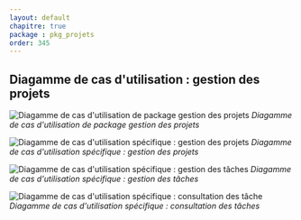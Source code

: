```yaml
---
layout: default
chapitre: true
package : pkg_projets
order: 345
---
```


## Diagamme de cas d'utilisation : gestion des projets

![Diagamme de cas d'utilisation de package gestion des projets](/prototype/diagrammes/pkg_projets/uses_cases_pkg_projets.svg)
*Diagamme de cas d'utilisation de package gestion des projets*

![Diagamme de cas d'utilisation spécifique : gestion des projets](/prototype/diagrammes/pkg_projets/uses_cases_pkg_projets.gestion-projets.svg)
*Diagamme de cas d'utilisation spécifique : gestion des projets*

![Diagamme de cas d'utilisation spécifique : gestion des tâches](/prototype/diagrammes/pkg_projets/uses_cases_pkg_projets.gestion-tâches.svg)
*Diagamme de cas d'utilisation spécifique : gestion des tâches*

![Diagamme de cas d'utilisation spécifique : consultation des tâche](/prototype/diagrammes/pkg_projets/uses_cases_pkg_projets.gestion-tâches.consultation.svg)
*Diagamme de cas d'utilisation spécifique : consultation des tâches*